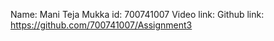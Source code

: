 Name: Mani Teja Mukka 
id: 700741007 
Video link: 
Github link: https://github.com/700741007/Assignment3
